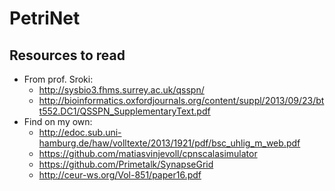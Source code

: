 # PetriNet

## Resources to read
* From prof. Sroki:
  * http://sysbio3.fhms.surrey.ac.uk/qsspn/
  * http://bioinformatics.oxfordjournals.org/content/suppl/2013/09/23/btt552.DC1/QSSPN_SupplementaryText.pdf
* Find on my own:
  * http://edoc.sub.uni-hamburg.de/haw/volltexte/2013/1921/pdf/bsc_uhlig_m_web.pdf
  * https://github.com/matiasvinjevoll/cpnscalasimulator
  * https://github.com/Primetalk/SynapseGrid
  * http://ceur-ws.org/Vol-851/paper16.pdf
